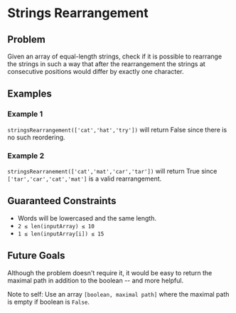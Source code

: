# Strings Rearrangement

## Problem

Given an array of equal-length strings, check if it is possible to rearrange the strings in such a way that after the rearrangement the strings at consecutive positions would differ by exactly one character.

## Examples

### Example 1

`stringsRearrangement(['cat','hat','try'])` will return False since there is no such reordering.

### Example 2

`stringsRearranement(['cat','mat','car','tar'])` will return True since `['tar','car','cat','mat']` is a valid rearrangement.

## Guaranteed Constraints

* Words will be lowercased and the same length.
* `2 ≤ len(inputArray) ≤ 10`
* `1 ≤ len(inputArray[i]) ≤ 15`


## Future Goals

Although the problem doesn't require it, it would be easy to return the maximal path in addition to the boolean -- and more helpful.

Note to self: Use an array `[boolean, maximal path]` where the maximal path is empty if boolean is `False`.
